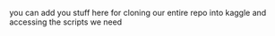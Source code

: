 you can add you stuff here for cloning our entire repo into kaggle and accessing the scripts we need
